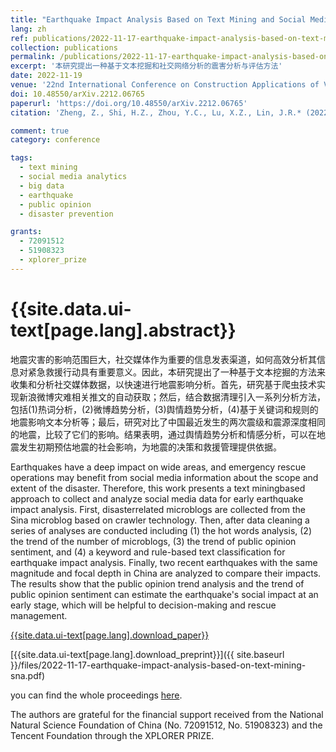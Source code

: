```yaml
---
title: "Earthquake Impact Analysis Based on Text Mining and Social Media Analytics"
lang: zh
ref: publications/2022-11-17-earthquake-impact-analysis-based-on-text-mining-sna
collection: publications
permalink: /publications/2022-11-17-earthquake-impact-analysis-based-on-text-mining-sna
excerpt: '本研究提出一种基于文本挖掘和社交网络分析的震害分析与评估方法'
date: 2022-11-19
venue: '22nd International Conference on Construction Applications of Virtual Reality (CONVR2022)'
doi: 10.48550/arXiv.2212.06765
paperurl: 'https://doi.org/10.48550/arXiv.2212.06765'
citation: 'Zheng, Z., Shi, H.Z., Zhou, Y.C., Lu, X.Z., Lin, J.R.* (2022). Earthquake Impact Analysis Based on Text Mining and Social Media Analytics. <i>22nd International Conference on Construction Applications of Virtual Reality (CONVR2022)</i>, 1116-1124. Seoul, South Korea.'

comment: true
category: conference

tags: 
  - text mining
  - social media analytics
  - big data
  - earthquake
  - public opinion
  - disaster prevention 

grants:
  - 72091512
  - 51908323
  - xplorer_prize
---
```



{{site.data.ui-text[page.lang].abstract}}
====

地震灾害的影响范围巨大，社交媒体作为重要的信息发表渠道，如何高效分析其信息对紧急救援行动具有重要意义。因此，本研究提出了一种基于文本挖掘的方法来收集和分析社交媒体数据，以快速进行地震影响分析。首先，研究基于爬虫技术实现新浪微博灾难相关推文的自动获取；然后，结合数据清理引入一系列分析方法，包括(1)热词分析，(2)微博趋势分析，(3)舆情趋势分析，(4)基于关键词和规则的地震影响文本分析等；最后，研究对比了中国最近发生的两次震级和震源深度相同的地震，比较了它们的影响。结果表明，通过舆情趋势分析和情感分析，可以在地震发生初期预估地震的社会影响，为地震的决策和救援管理提供依据。

Earthquakes have a deep impact on wide areas, and emergency rescue operations may benefit from social media information about the scope and extent of the disaster. Therefore, this work presents a text miningbased approach to collect and analyze social media data for early earthquake impact analysis. First, disasterrelated microblogs are collected from the Sina microblog based on crawler technology. Then, after data cleaning a series of analyses are conducted including (1) the hot words analysis, (2) the trend of the number of microblogs, (3) the trend of public opinion sentiment, and (4) a keyword and rule-based text classification for earthquake impact analysis. Finally, two recent earthquakes with the same magnitude and focal depth in China are analyzed to compare their impacts. The results show that the public opinion trend analysis and the trend of public opinion sentiment can estimate the earthquake's social impact at an early stage, which will be helpful to decision-making and rescue management.

[{{site.data.ui-text[page.lang].download_paper}}]({{page.paperurl}})

[{{site.data.ui-text[page.lang].download_preprint}}]({{ site.baseurl }}/files/2022-11-17-earthquake-impact-analysis-based-on-text-mining-sna.pdf)

you can find the whole proceedings [here](https://drive.google.com/file/d/19N4OdN-Ul386fzOLjwZUDa01ApvEgMQh/view).

The authors are grateful for the financial support received from the National Natural Science Foundation of China 
(No. 72091512, No. 51908323) and the Tencent Foundation through the XPLORER PRIZE. 